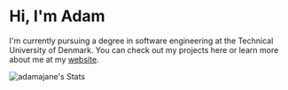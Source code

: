 # Hi, I'm Adam

I'm currently pursuing a degree in software engineering at the Technical University of Denmark. You can check out my projects here or learn more about me at my <a href=https://adamajane.com>website</a>.

![adamajane's Stats](https://github-readme-stats.vercel.app/api?username=adamajane&theme=tokyonight&show_icons=true&hide_border=true&count_private=true)

<!---
adamajane/adamajane is a ✨ special ✨ repository because its `README.md` (this file) appears on your GitHub profile.
You can click the Preview link to take a look at your changes.
--->

<!--- Top Languages --->
<!--- ![Top Languages](https://github-readme-stats.vercel.app/api/top-langs/?username=adamajane&hide=javascript,css,scss,html&theme=tokyonight) --->
